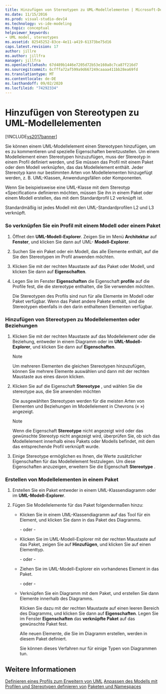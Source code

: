```yaml
---
title: Hinzufügen von Stereotypen zu UML-Modellelementen | Microsoft-Dokumentation
ms.date: 11/15/2016
ms.prod: visual-studio-dev14
ms.technology: vs-ide-modeling
ms.topic: conceptual
helpviewer_keywords:
- UML model, stereotypes
ms.assetid: 82545252-83ce-4e11-a419-61373be75d16
caps.latest.revision: 17
author: jillre
ms.author: jillfra
manager: jillfra
ms.openlocfilehash: 67d489b1446e7205d72b53e160a8c7ca87f216d7
ms.sourcegitcommit: 6cfffa72af599a9d667249caaaa411bb28ea69fd
ms.translationtype: MT
ms.contentlocale: de-DE
ms.lasthandoff: 09/02/2020
ms.locfileid: "74292334"
---
```

# <a name="add-stereotypes-to-uml-model-elements"></a>Hinzufügen von Stereotypen zu UML-Modellelementen
[!INCLUDE[vs2017banner](../includes/vs2017banner.md)]

Sie können einem UML-Modellelement einen Stereotypen hinzufügen, um es zu kommentieren und spezielle Eigenschaften bereitzustellen.  Um einem Modellelement einen Stereotypen hinzuzufügen, muss der Stereotyp in einem Profil definiert werden, und Sie müssen das Profil mit einem Paket oder dem Modell verknüpfen, das das Modellelement enthält. Jeder Stereotyp kann nur bestimmten Arten von Modellelementen hinzugefügt werden, z. B. UML-Klassen, Anwendungsfällen oder Komponenten.

 Wenn Sie beispielsweise eine UML-Klasse mit dem Stereotyp «Specification» definieren möchten, müssen Sie ihn in einem Paket oder einem Modell erstellen, das mit dem Standardprofil L2 verknüpft ist.

 Standardmäßig ist jedes Modell mit den UML-Standardprofilen L2 und L3 verknüpft.

### <a name="to-link-a-profile-to-a-model-or-a-package"></a>So verknüpfen Sie ein Profil mit einem Modell oder einem Paket

1. Öffnet den **UML-Modell-Explorer**. Zeigen Sie im Menü **Architektur** auf **Fenster**, und klicken Sie dann auf UML- **Modell-Explorer**.

2. Suchen Sie ein Paket oder ein Modell, das alle Elemente enthält, auf die Sie den Stereotypen im Profil anwenden möchten.

3. Klicken Sie mit der rechten Maustaste auf das Paket oder Modell, und klicken Sie dann auf **Eigenschaften**.

4. Legen Sie im Fenster **Eigenschaften** die Eigenschaft **profile** auf die Profile fest, die die stereotype enthalten, die Sie verwenden möchten.

     Die Stereotypen des Profils sind nun für alle Elemente im Modell oder Paket verfügbar. Wenn das Paket andere Pakete enthält, sind die Stereotypen ebenfalls in den darin enthaltenen Elementen verfügbar.

### <a name="to-add-stereotypes-to-model-elements-or-relationships"></a>Hinzufügen von Stereotypen zu Modellelementen oder Beziehungen

1. Klicken Sie mit der rechten Maustaste auf das Modellelement oder die Beziehung, entweder in einem Diagramm oder im **UML-Modell-Explorer**, und klicken Sie dann auf **Eigenschaften**.

    > [!NOTE]
    > Um mehreren Elementen die gleichen Stereotypen hinzuzufügen, können Sie mehrere Elemente auswählen und dann mit der rechten Maustaste aus eines davon klicken.

2. Klicken Sie auf die Eigenschaft **Stereotype** , und wählen Sie die stereotype aus, die Sie anwenden möchten

     Die ausgewählten Stereotypen werden für die meisten Arten von Elementen und Beziehungen im Modellelement in Chevrons (« ») angezeigt.

    > [!NOTE]
    > Wenn die Eigenschaft **Stereotype** nicht angezeigt wird oder das gewünschte Stereotyp nicht angezeigt wird, überprüfen Sie, ob sich das Modellelement innerhalb eines Pakets oder Modells befindet, mit dem das entsprechende Profil verknüpft wurde.

3. Einige Stereotype ermöglichen es Ihnen, die Werte zusätzlicher Eigenschaften für das Modellelement festzulegen. Um diese Eigenschaften anzuzeigen, erweitern Sie die Eigenschaft **Stereotype** .

### <a name="to-create-model-elements-within-a-package"></a>Erstellen von Modellelementen in einem Paket

1. Erstellen Sie ein Paket entweder in einem UML-Klassendiagramm oder im **UML-Modell-Explorer**.

2. Fügen Sie Modellelemente für das Paket folgendermaßen hinzu:

    - Klicken Sie in einem UML-Klassendiagramm auf das Tool für ein Element, und klicken Sie dann in das Paket des Diagramms.

         \- oder -

    - Klicken Sie im UML-Modell-Explorer mit der rechten Maustaste auf das Paket, zeigen Sie auf **Hinzufügen**, und klicken Sie auf einen Elementtyp.

         \- oder -

    - Ziehen Sie im UML-Modell-Explorer ein vorhandenes Element in das Paket.

         \- oder -

    - Verknüpfen Sie ein Diagramm mit dem Paket, und erstellen Sie dann Elemente innerhalb des Diagramms.

         Klicken Sie dazu mit der rechten Maustaste auf einen leeren Bereich des Diagramms, und klicken Sie dann auf **Eigenschaften**. Legen Sie im Fenster **Eigenschaften** das **verknüpfte Paket** auf das gewünschte Paket fest.

         Alle neuen Elemente, die Sie im Diagramm erstellen, werden in diesem Paket definiert.

         Sie können dieses Verfahren nur für einige Typen von Diagrammen tun.

## <a name="see-also"></a>Weitere Informationen
 [Definieren eines Profils zum Erweitern von UML](../modeling/define-a-profile-to-extend-uml.md) [Anpassen des Modells mit Profilen und Stereotypen definieren von](../modeling/customize-your-model-with-profiles-and-stereotypes.md) [Paketen und Namespaces](../modeling/define-packages-and-namespaces.md)

